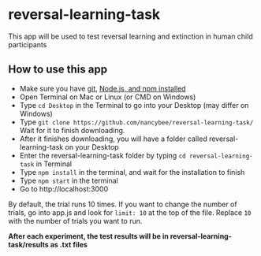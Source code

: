 # reversal-learning-task

This app will be used to test reversal learning and extinction in human child participants

## How to use this app
* Make sure you have <a href="https://git-scm.com/download/">git</a>, <a href="https://nodejs.org/en/">Node.js, and npm installed</a>
* Open Terminal on Mac or Linux (or CMD on Windows)
* Type `cd Desktop` in the Terminal to go into your Desktop (may differ on Windows)
 * Type `git clone https://github.com/nancybee/reversal-learning-task/` Wait for it to finish downloading.
 * After it finishes downloading, you will have a folder called reversal-learning-task on your Desktop
 * Enter the reversal-learning-task folder by typing `cd reversal-learning-task` in Terminal
* Type `npm install` in the terminal, and wait for the installation to finish
* Type `npm start` in the terminal
* Go to http://localhost:3000

By default, the trial runs 10 times. If you want to change the number of trials, go into app.js and look for `limit: 10` at the top of the file. Replace `10` with the number of trials you want to run.

__After each experiment, the test results will be in reversal-learning-task/results as .txt files__
